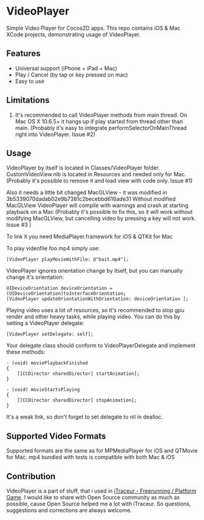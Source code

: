 VideoPlayer
==================

Simple Video Player for Cocos2D apps.
This repo contains iOS & Mac XCode projects, demonstrating usage of VideoPlayer.


Features
-------------

   * Universal support (iPhone + iPad + Mac)
   * Play / Cancel (by tap or key pressed on mac)
   * Easy to use


Limitations
---------------

1. It's recommended to call VideoPlayer methods from main thread. On Mac OS X 10.6.5+ it hangs up if play started from thread other than main. (Probably it's easy to integrate performSelectorOnMainThread right into VideoPlayer. Issue #2)


Usage
-----------------------

VideoPlayer by itself is located in Classes/VideoPlayer folder.
CustomVideoView.nib is located in Resources and needed only for Mac. (Probably it's possible to remove it and load view with code only. Issue #1)

Also it needs a little bit changed MacGLView - it was modified in 3b5339070dadab02e9b7381c2becebbd616ade31
Without modified MacGLView VideoPlayer will compile with warnings and crash at starting playback on a Mac (Probably it's possible to fix this, so it will work without modifying MacGLView, but cancelling video by pressing a key will not work. Issue #3 )

To link it you need MediaPlayer.framework for iOS & QTKit for Mac

To play videofile foo.mp4 simply use:

    [VideoPlayer playMovieWithFile: @"bait.mp4"];

VideoPlayer ignores orientation change by itself, but you can manually change it's orientation:

    UIDeviceOrientation deviceOrientation = (UIDeviceOrientation)toInterfaceOrientation;
    [VideoPlayer updateOrientationWithOrientation: deviceOrientation ];

Playing video uses a lot of resources, so it's recommended to stop gpu render and other heavy tasks, while playing video.
You can do this by setting a VideoPlayer delegate:

    [VideoPlayer setDelegate: self]; 

Your delegate class should conform to VideoPlayerDelegate and implement these methods:

    - (void) moviePlaybackFinished
    {
        [[CCDirector sharedDirector] startAnimation];
    }

    - (void) movieStartsPlaying
    {
        [[CCDirector sharedDirector] stopAnimation];
    }

It's a weak link, so don't forget to set delegate to nil in dealloc.


Supported Video Formats
----------------------------

Supported formats are the same as for MPMediaPlayer for iOS and QTMovie for Mac.
mp4 bundled with tests is compatible with both Mac & iOS


Contribution
-----------------------------
VideoPlayer is a part of stuff, that i used in [iTraceur - Freerunning / Platform Game][iTraceurLink].
I would like to share with Open Source community as much as possible, cause Open Source helped me a lot with iTraceur.
So questions, suggestions and corrections are always welcome.

[iTraceurLink]: http://itunes.apple.com/ru/app/itraceur-hd-parkour-freerunning/id397615614?mt=8 "iTraceur App Store Link"

